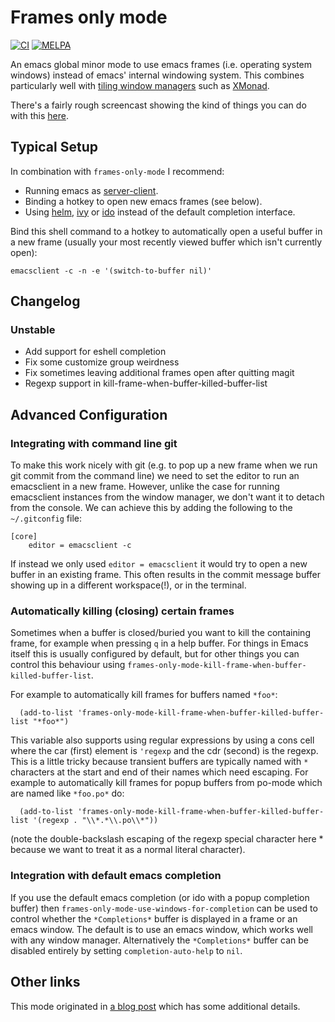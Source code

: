 # Frames only mode

[![CI](https://github.com/davidshepherd7/frames-only-mode/workflows/CI/badge.svg)](https://github.com/davidshepherd7/frames-only-mode/actions) 
[![MELPA](https://melpa.org/packages/frames-only-mode-badge.svg)](https://melpa.org/#/frames-only-mode)

An emacs global minor mode to use emacs frames (i.e. operating system windows)
instead of emacs' internal windowing system. This combines particularly well
with
[tiling window managers](https://en.wikipedia.org/wiki/Tiling_window_manager)
such as [XMonad](http://xmonad.org/).

There's a fairly rough screencast showing the kind of things you can do with this [here](https://www.youtube.com/watch?v=vi1BwRYJr6k).


## Typical Setup

In combination with `frames-only-mode` I recommend:

* Running emacs as [server-client](http://wikemacs.org/wiki/Emacs_server).
* Binding a hotkey to open new emacs frames (see below).
* Using [helm](https://github.com/emacs-helm/helm),
  [ivy](https://github.com/abo-abo/swiper) or
  [ido](https://www.masteringemacs.org/article/introduction-to-ido-mode) instead
  of the default completion interface.


Bind this shell command to a hotkey to automatically open a useful buffer in
a new frame (usually your most recently viewed buffer which isn't currently open):

    emacsclient -c -n -e '(switch-to-buffer nil)'


## Changelog

### Unstable

* Add support for eshell completion
* Fix some customize group weirdness
* Fix sometimes leaving additional frames open after quitting magit
* Regexp support in kill-frame-when-buffer-killed-buffer-list



## Advanced Configuration

### Integrating with command line git

To make this work nicely with git (e.g. to pop up a new frame when we run git commit from the command line) we need to set the editor to run an emacsclient in a new frame. However, unlike the case for running emacsclient instances from the window manager, we don't want it to detach from the console. We can achieve this by adding the following to the `~/.gitconfig` file:

```
[core]
    editor = emacsclient -c
```

If instead we only used `editor = emacsclient` it would try to open a new buffer in an existing frame. This often results in the commit message buffer showing up in a different workspace(!), or in the terminal.


### Automatically killing (closing) certain frames

Sometimes when a buffer is closed/buried you want to kill the containing frame,
for example when pressing `q` in a help buffer. For things in Emacs itself this
is usually configured by default, but for other things you can control this
behaviour using `frames-only-mode-kill-frame-when-buffer-killed-buffer-list`.

For example to automatically kill frames for buffers named `*foo*`:

```
  (add-to-list 'frames-only-mode-kill-frame-when-buffer-killed-buffer-list "*foo*")
```

This variable also supports using regular expressions by using a cons cell where
the car (first) element is `'regexp` and the cdr (second) is the regexp. This is a
little tricky because transient buffers are typically named with `*` characters
at the start and end of their names which need escaping. For example to
automatically kill frames for popup buffers from po-mode which are named like
`*foo.po*` do:

```
  (add-to-list 'frames-only-mode-kill-frame-when-buffer-killed-buffer-list '(regexp . "\\*.*\\.po\\*"))
```

(note the double-backslash escaping of the regexp special character here *
because we want to treat it as a normal literal character).


### Integration with default emacs completion

If you use the default emacs completion (or ido with a popup completion buffer)
then `frames-only-mode-use-windows-for-completion` can be used to control
whether the `*Completions*` buffer is displayed in a frame or an emacs window.
The default is to use an emacs window, which works well with any window manager.
Alternatively the `*Completions*` buffer can be disabled entirely by setting
`completion-auto-help` to `nil`.


## Other links

This mode originated in
[a blog post](http://techtrickery.com/tearing-out-the-emacs-window-manager.html)
which has some additional details.
